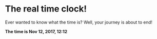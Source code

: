 # The real time clock!

Ever wanted to know what the time is? Well, your journey is about to end!

**The time is Nov 12, 2017, 12:12**